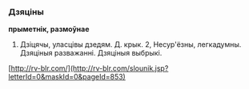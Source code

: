 ### Дзяціны
**прыметнік, размоўнае**

1. Дзіцячы, уласцівы дзедям. Д. крык. 2, Несур'ёзны, легкадумны. Дзяціныя разважанні. Дзяціныя выбрыкі.

<a rel="author">[http://rv-blr.com/](http://rv-blr.com/slounik.jsp?letterId=0&maskId=0&pageId=853)</a>
